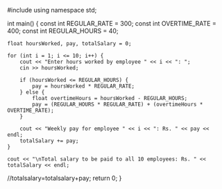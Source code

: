 #include <iostream>
using namespace std;

int main() {
    const int REGULAR_RATE = 300;
    const int OVERTIME_RATE = 400;
    const int REGULAR_HOURS = 40;

    float hoursWorked, pay, totalSalary = 0;

    for (int i = 1; i <= 10; i++) {
        cout << "Enter hours worked by employee " << i << ": ";
        cin >> hoursWorked;

        if (hoursWorked <= REGULAR_HOURS) {
            pay = hoursWorked * REGULAR_RATE;
        } else {
            float overtimeHours = hoursWorked - REGULAR_HOURS;
            pay = (REGULAR_HOURS * REGULAR_RATE) + (overtimeHours * OVERTIME_RATE);
        }

        cout << "Weekly pay for employee " << i << ": Rs. " << pay << endl;
        totalSalary += pay;
    }

    cout << "\nTotal salary to be paid to all 10 employees: Rs. " << totalSalary << endl;
//totalsalary=totalsalary+pay;
    return 0;
}
